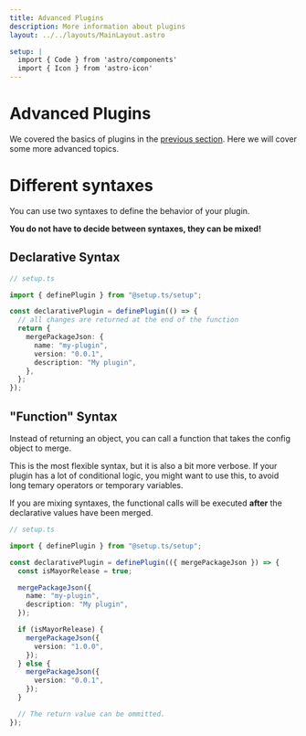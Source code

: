 ```yaml
---
title: Advanced Plugins
description: More information about plugins
layout: ../../layouts/MainLayout.astro

setup: |
  import { Code } from 'astro/components'
  import { Icon } from 'astro-icon'
---
```


# Advanced Plugins

We covered the basics of plugins in the [previous section](/plugins/introduction). Here we will cover some more advanced topics.

# Different syntaxes

You can use two syntaxes to define the behavior of your plugin.

**You do not have to decide between syntaxes, they can be mixed!**

## Declarative Syntax

```ts
// setup.ts

import { definePlugin } from "@setup.ts/setup";

const declarativePlugin = definePlugin(() => {
  // all changes are returned at the end of the function
  return {
    mergePackageJson: {
      name: "my-plugin",
      version: "0.0.1",
      description: "My plugin",
    },
  };
});
```

## "Function" Syntax

Instead of returning an object, you can call a function that takes the config object to merge.

This is the most flexible syntax, but it is also a bit more verbose. If your plugin has a lot of conditional logic, you might want to use this, to avoid long temary operators or temporary variables.

<div class="shadow-lg alert">
  <div>
    <Icon pack="mdi" name="information" size="24" />
    <span>If you are mixing syntaxes, the functional calls will be executed <b>after</b> the declarative values have been merged.</span>
  </div>
</div>

```ts
// setup.ts

import { definePlugin } from "@setup.ts/setup";

const declarativePlugin = definePlugin(({ mergePackageJson }) => {
  const isMayorRelease = true;

  mergePackageJson({
    name: "my-plugin",
    description: "My plugin",
  });

  if (isMayorRelease) {
    mergePackageJson({
      version: "1.0.0",
    });
  } else {
    mergePackageJson({
      version: "0.0.1",
    });
  }

  // The return value can be ommitted.
});
```
